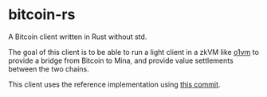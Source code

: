 # bitcoin-rs

A Bitcoin client written in Rust without std.

The goal of this client is to be able to run a light client in a zkVM like
[o1vm](https://github.com/o1-labs/proof-systems/tree/master/o1vm) to provide a
bridge from Bitcoin to Mina, and provide value settlements between the two
chains.

This client uses the reference implementation using [this
commit](https://github.com/bitcoin/bitcoin/tree/cac846c2fbf6fc69bfc288fd387aa3f68d84d584).
